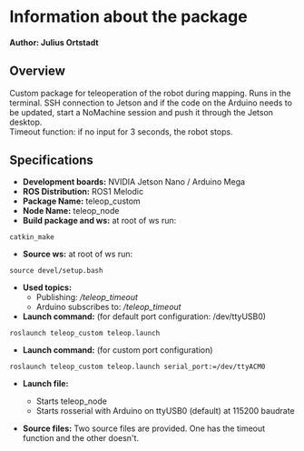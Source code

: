 # Information about the package
#### Author: Julius Ortstadt

## Overview
Custom package for teleoperation of the robot during mapping.
Runs in the terminal.
SSH connection to Jetson and if the code on the Arduino needs to be updated, start a NoMachine session and push it through the Jetson desktop.\
Timeout function: if no input for 3 seconds, the robot stops. 

## Specifications
- **Development boards:** NVIDIA Jetson Nano / Arduino Mega
- **ROS Distribution:** ROS1 Melodic
- **Package Name:** teleop_custom 
- **Node Name:** teleop_node
- **Build package and ws:** at root of ws run:
```
catkin_make
```
- **Source ws:** at root of ws run:
``` 
source devel/setup.bash
``` 
- **Used topics:** 
  - Publishing: */teleop_timeout*
  - Arduino subscribes to: */teleop_timeout*
- **Launch command:** (for default port configuration: /dev/ttyUSB0)
```
roslaunch teleop_custom teleop.launch
```
- **Launch command:** (for custom port configuration)
```
roslaunch teleop_custom teleop.launch serial_port:=/dev/ttyACM0
```
- **Launch file:**
  - Starts teleop_node
  - Starts rosserial with Arduino on ttyUSB0 (default) at 115200 baudrate

- **Source files:**
Two source files are provided. 
One has the timeout function and the other doesn't.